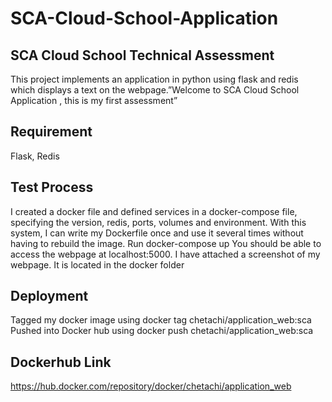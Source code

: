 # SCA-Cloud-School-Application

##  SCA Cloud School Technical Assessment
This project implements an application in python using flask and redis which displays a text on the webpage.”Welcome to SCA Cloud School Application , this is my first assessment” 
## Requirement
Flask,
Redis
## Test Process
I created a docker file and defined services in a docker-compose file, specifying the version, redis, ports, volumes and environment. With this system, I can write my Dockerfile once and use it several times without having to rebuild the image. 
Run docker-compose up 
You should be able to access the webpage at localhost:5000. I have attached a screenshot of my webpage. It is located in the docker folder
## Deployment
Tagged my docker image using docker tag chetachi/application_web:sca
Pushed into Docker hub using docker push chetachi/application_web:sca
## Dockerhub Link
https://hub.docker.com/repository/docker/chetachi/application_web
